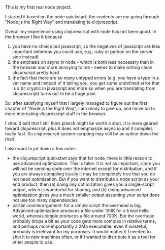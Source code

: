 This is my first real node project.

I started it based on the node quickstart; the contents
are me going through "Node.js the Right Way" and translating
to clojurescript.

Overall my experience using clojurescript with node has not
been good. In the browser I like it because
 1) you have no choice but javascript, so the negatives of
    javascript are less important (whereas you could use, e.g.,
    ruby or python on the server side instead)
 2) the emphasis on async in node - which is both less necessary
    than in the browser and more annoying to me - seems to make
    writing clean clojurscript pretty hard
 3) the fact that there are so many untyped errors (e.g. you have
    a typo in a var name and instead of it telling you, you get
    some undefined error that is a bit cryptic in javascript and
    more so when you are translating from clojurescript) turns
    out to be a huge pain.

So, after satisfying myself that I largely managed to figure out
the first chapter of "Node.js the Right Way", I am ready to
give up, and move on to more interesting clojurescript stuff in
the browser.

I should add that I still think planck might be worth a shot. It
is more geared toward clojurescript, plus it does not emphasize
async io and it compiles really fast. So clojurescript system
scripting may still be an option down the road.


I also want to jot down a few notes:
  - the clojurescript quickstart says that for node,
    there is little reason to use advanced optimization.
    This is false. It is not as important, since you will
    not be sending code over the internet except for distribution,
    and if you are always compiling locally it may be completely
    true that you do not need optimization. But if you want to
    distribute a node script as your end product, then (a)
    doing any optimization gives you a single-script output, which
    is wonderful for sharing, and (b) doing advanced optimization
    gives you a much smaller output assuming your script does not
    use too many dependencies
  - partial counterargument: for a simple script the overhead
    is big. Advanced optimization produces a file under 100K for
    a trivial hello world, whereas simple produces a file around
    700K. *But* the overhead probably drops a bit as your code
    gets more complex in relative terms, and perhaps more importantly
    a 2Mb executable, even if wasteful, probably is irrelevant for
    my purposes. It would matter if I needed to ship it to new machines
    often, or if I wanted to distribute it as a tool for other
    people to use.
